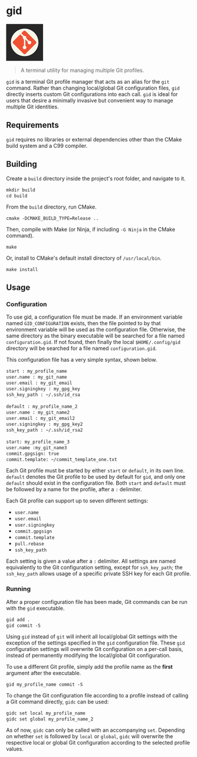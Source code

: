 # gid

![gid logo](assets/logo.png)

> A terminal utility for managing multiple Git profiles.

`gid` is a terminal Git profile manager that acts as an alias for the `git`
command. Rather than changing local/global Git configuration files, `gid`
directly inserts custom Git configurations into each call. `gid` is ideal
for users that desire a minimally invasive but convenient way to manage
multiple Git identities.

## Requirements

`gid` requires no libraries or external dependencies other than the
CMake build system and a C99 compiler.

## Building

Create a `build` directory inside the project's root folder, and navigate
to it.

```console
mkdir build
cd build
```

From the `build` directory, run CMake.

```console
cmake -DCMAKE_BUILD_TYPE=Release ..
```

Then, compile with Make (or Ninja, if including `-G Ninja` in the CMake
command).

```console
make
```

Or, install to CMake's default install directory of `/usr/local/bin`.

```console
make install
```

## Usage

### Configuration

To use gid, a configuration file must be made. If an environment variable named
`GID_CONFIGURATION` exists, then the file pointed to by that environment
variable will be used as the configuration file. Otherwise, the same directory
as the binary executable will be searched for a file named `configuration.gid`.
If not found, then finally the local `$HOME/.config/gid` directory will be
searched for a file named `configuration.gid`.

This configuration file has a very simple syntax, shown below.

```
start : my_profile_name
user.name : my_git_name
user.email : my_git_email
user.signingkey : my_gpg_key
ssh_key_path : ~/.ssh/id_rsa

default : my_profile_name_2
user.name : my_git_name2
user.email : my_git_email2
user.signingkey : my_gpg_key2
ssh_key_path : ~/.ssh/id_rsa2

start: my_profile_name_3
user.name :my_git_name3
commit.gpgsign: true
commit.template: ~/commit_template_one.txt
```

Each Git profile must be started by either `start` or `default`, in its
own line. `default` denotes the Git profile to be used by default for
`gid`, and only one `default` should exist in the configuration file. Both
`start` and `default` must be followed by a name for the profile, after a `:`
delimiter.

Each Git profile can support up to seven different settings:

- `user.name`
- `user.email`
- `user.signingkey`
- `commit.gpgsign`
- `commit.template`
- `pull.rebase`
- `ssh_key_path`

Each setting is given a value after a `:` delimiter. All settings are named
equivalently to the Git configuration setting, except for `ssh_key_path`; the
`ssh_key_path` allows usage of a specific private SSH key for each Git
profile.

### Running

After a proper configuration file has been made, Git commands can be run with
the `gid` executable.

```console
gid add .
gid commit -S
```

Using `gid` instead of `git` will inherit all local/global Git settings with
the exception of the settings specified in the `gid` configuration file. These
`gid` configuration settings will overwrite Git configuration on a per-call
basis, instead of permanently modifying the local/global Git configuration.

To use a different Git profile, simply add the profile name as the **first**
argument after the executable.

```console
gid my_profile_name commit -S
```

To change the Git configuration file according to a profile instead of calling
a Git command directly, `gidc` can be used:

```console
gidc set local my_profile_name
gidc set global my_profile_name_2
```

As of now, `gidc` can only be called with an accompanying `set`. Depending on
whether `set` is followed by `local` or `global`, `gidc` will overwrite the
respective local or global Git configuration according to the selected profile
values.
